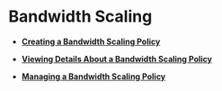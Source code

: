 # Bandwidth Scaling<a name="EN-US_TOPIC_0112328293"></a>

-   **[Creating a Bandwidth Scaling Policy](creating-a-bandwidth-scaling-policy.md)**  

-   **[Viewing Details About a Bandwidth Scaling Policy](viewing-details-about-a-bandwidth-scaling-policy.md)**  

-   **[Managing a Bandwidth Scaling Policy](managing-a-bandwidth-scaling-policy.md)**  


